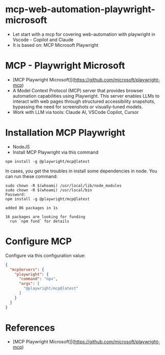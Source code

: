 # mcp-web-automation-playwright-microsoft
- Let start with a mcp for covering web-automation with playwright in Vscode - Copilot and Claude
- It is based on: MCP Microsoft Playwright

# MCP - Playwright Microsoft
- [MCP Playwright Microsoft]](https://github.com/microsoft/playwright-mcp)
- A Model Context Protocol (MCP) server that provides browser automation capabilities using Playwright. This server enables LLMs to interact with web pages through structured accessibility snapshots, bypassing the need for screenshots or visually-tuned models.
- Work with LLM via tools: Claude AI, VSCode Copilot, Cursor

# Installation MCP Playwright
- NodeJS
- Install MCP Playwright via this command
```terminal
npm install -g @playwright/mcp@latest
```

In cases, you get the troubles in install some dependencies in node. You can run these command:
```
sudo chown -R $(whoami) /usr/local/lib/node_modules
sudo chown -R $(whoami) /usr/local/bin
Password:
npm install -g @playwright/mcp@latest

added 86 packages in 1s

16 packages are looking for funding
  run `npm fund` for details
```

# Configure MCP

Configure via this configuration value:

```json
{
  "mcpServers": {
    "playwright": {
      "command": "npx",
      "args": [
        "@playwright/mcp@latest"
      ]
    }
  }
}
```

# References
- [MCP Playwright Microsoft]](https://github.com/microsoft/playwright-mcp)